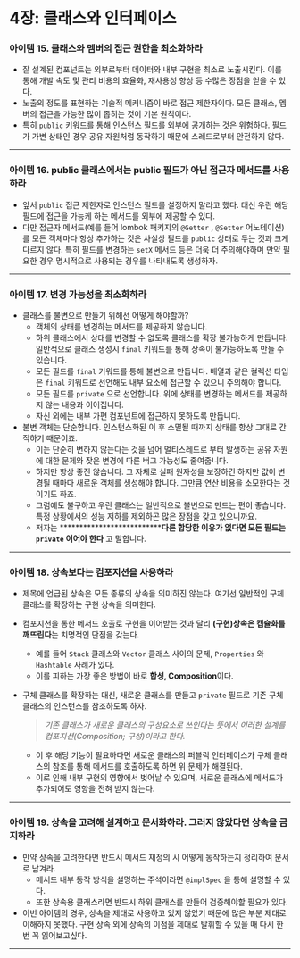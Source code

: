# 4장: 클래스와 인터페이스

### 아이템 15. 클래스와 멤버의 접근 권한을 최소화하라

- 잘 설계된 컴포넌트는 외부로부터 데이터와 내부 구현을 최소로 노출시킨다. 이를 통해 개발 속도 및 관리 비용의 효율화, 재사용성 향상 등 수많은 장점을 얻을 수 있다.
- 노출의 정도를 표현하는 기술적 메커니즘이 바로 접근 제한자이다. 모든 클래스, 멤버의 접근을 가능한 많이 좁히는 것이 기본 원칙이다.
- 특히 `public` 키워드를 통해 인스턴스 필드를 외부에 공개하는 것은 위험하다. 필드가 가변 상태인 경우 공유 자원처럼 동작하기 때문에 스레드로부터 안전하지 않다.

---

### 아이템 16. public 클래스에서는 public 필드가 아닌 접근자 메서드를 사용하라

- 앞서 `public` 접근 제한자로 인스턴스 필드를 설정하지 말라고 했다. 대신 우린 해당 필드에 접근을 가능케 하는 메서드를 외부에 제공할 수 있다.
- 다만 접근자 메서드(예를 들어 lombok 패키지의 `@Getter` , `@Setter` 어노테이션)를 모든 객체마다 항상 추가하는 것은 사실상 필드를 `public` 상태로 두는 것과 크게 다르지 않다. 특히 필드를 변경하는 `setX` 메서드 등은 더욱 더 주의해야하며 만약 필요한 경우 명시적으로 사용되는 경우를 나타내도록 생성하자.

---

### 아이템 17. 변경 가능성을 최소화하라

- 클래스를 불변으로 만들기 위해선 어떻게 해야할까?
    - 객체의 상태를 변경하는 메서드를 제공하지 않습니다.
    - 하위 클래스에서 상태를 변경할 수 없도록 클래스를 확장 불가능하게 만듭니다. 일반적으로 클래스 생성시 `final` 키워드를 통해 상속이 불가능하도록 만들 수 있습니다.
    - 모든 필드를 `final` 키워드를 통해 불변으로 만듭니다. 배열과 같은 컬렉션 타입은 `final` 키워드로 선언해도 내부 요소에 접근할 수 있으니 주의해야 합니다.
    - 모든 필드를 `private` 으로 선언합니다. 위에 상태를 변경하는 메서드를 제공하지 않는 내용과 이어집니다.
    - 자신 외에는 내부 가편 컴포넌트에 접근하지 못하도록 만듭니다.
- 불변 객체는 단순합니다. 인스턴스화된 이 후 소멸될 때까지 상태를 항상 그대로 간직하기 때문이죠.
    - 이는 단순히 변하지 않는다는 것을 넘어 멀티스레드로 부터 발생하는 공유 자원에 대한 문제와 잦은 변경에 따른 버그 가능성도 줄여줍니다.
    - 하지만 항상 좋진 않습니다. 그 자체로 실패 원자성을 보장하긴 하지만 값이 변경될 때마다 새로운 객체를 생성해야 합니다. 그만큼 연산 비용을 소모한다는 것이기도 하죠.
    - 그럼에도 불구하고 우린 클래스는 일반적으로 불변으로 만드는 편이 좋습니다. 특정 상황에서의 성능 저하를 제외하곤 많은 장점을 갖고 있으니까요.
    - 저자는 ****************************다른 합당한 이유가 없다면 모든 필드는 `private` 이어야 한다** 고 말합니다.

---

### 아이템 18. 상속보다는 컴포지션을 사용하라

- 제목에 언급된 상속은 모든 종류의 상속을 의미하진 않는다. 여기선 일반적인 구체 클래스를 확장하는 구현 상속을 의미한다.
- 컴포지션을 통한 메서드 호출로 구현을 이어받는 것과 달리 **(구현)상속은 캡슐화를 깨뜨린다**는 치명적인 단점을 갖는다.
    - 예를 들어 `Stack` 클래스와 `Vector` 클래스 사이의 문제, `Properties` 와 `Hashtable` 사례가 있다.
    - 이를 피하는 가장 좋은 방법이 바로 **합성, Composition**이다.
- 구체 클래스를 확장하는 대신, 새로운 클래스를 만들고 `private` 필드로 기존 구체 클래스의 인스턴스를 참조하도록 하자.
    
    > *기존 클래스가 새로운 클래스의 구성요소로 쓰인다는 뜻에서 이러한 설계를 컴포지션(Composition; 구성)이라고 한다.*
    > 
    - 이 후 해당 기능이 필요하다면 새로운 클래스의 퍼블릭 인터페이스가 구체 클래스의 참조를 통해 메서드를 호출하도록 하면 위 문제가 해결된다.
    - 이로 인해 내부 구현의 영향에서 벗어날 수 있으며, 새로운 클래스에 메서드가 추가되어도 영향을 전혀 받지 않는다.

---

### 아이템 19. 상속을 고려해 설계하고 문서화하라. 그러지 않았다면 상속을 금지하라

- 만약 상속을 고려한다면 반드시 메서드 재정의 시 어떻게 동작하는지 정리하여 문서로 남겨라.
    - 메서드 내부 동작 방식을 설명하는 주석이라면 `@implSpec` 을 통해 설명할 수 있다.
    - 또한 상속용 클래스라면 반드시 하위 클래스를 만들어 검증해야할 필요가 있다.
- 이번 아이템의 경우, 상속을 제대로 사용하고 있지 않았기 때문에 많은 부분 제대로 이해하지 못했다. 구현 상속 외에 상속의 이점을 제대로 발휘할 수 있을 때 다시 한번 꼭 읽어보고싶다.

---